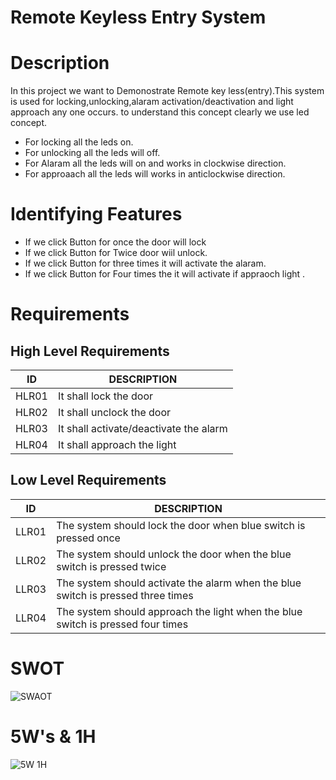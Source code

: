 # Remote Keyless Entry System

# Description
In this project we want to Demonostrate   Remote key less(entry).This system is used for locking,unlocking,alaram activation/deactivation and light approach any one occurs.
to understand this concept clearly we use led concept.
* For locking all the leds on.
* For unlocking all the leds will off.
* For Alaram all the leds will on and works in clockwise direction.
* For approaach all the leds will  works in anticlockwise direction.  


# Identifying Features
* If we click Button  for once  the door will lock
* If we click Button  for Twice door wiil unlock.
* If we click Button for three times it will activate the alaram.
* If we click Button for Four times the  it will  activate if appraoch light .

# Requirements

## **High Level Requirements**
 
|ID|DESCRIPTION|
|---|---
|HLR01|It shall lock the door|
|HLR02|It shall unclock the door|
|HLR03|It shall activate/deactivate the alarm|
|HLR04|It shall approach the light|

## **Low Level Requirements**

|ID|DESCRIPTION|
|---|---
|LLR01|The system should lock the door when blue switch is pressed once|
|LLR02|The system should unlock the door when the blue switch is pressed twice|
|LLR03|The system should activate the alarm when the blue switch is pressed three times |
|LLR04|The system should approach the light when the blue switch is pressed four times |

# SWOT
![SWAOT](https://user-images.githubusercontent.com/88649955/157680427-c99aeb46-9a22-4a40-b566-3ec8670d67ac.JPG)

# 5W's & 1H
![5W 1H](https://user-images.githubusercontent.com/88649955/157690554-da8ae9de-a74f-46e2-b968-8b0971c9c203.jpg)

